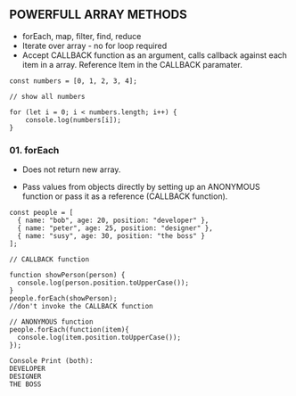 ## POWERFULL ARRAY METHODS

- forEach, map, filter, find, reduce
- Iterate over array - no for loop required
- Accept CALLBACK function as an argument, calls callback against each item in a array. Reference Item in the CALLBACK paramater.

```
const numbers = [0, 1, 2, 3, 4];

// show all numbers

for (let i = 0; i < numbers.length; i++) {
    console.log(numbers[i]);
}
```

### 01. forEach
 
- Does not return new array.

- Pass values from objects directly by setting up an ANONYMOUS function or pass it as a reference (CALLBACK function).

```
const people = [
  { name: "bob", age: 20, position: "developer" },
  { name: "peter", age: 25, position: "designer" },
  { name: "susy", age: 30, position: "the boss" }
];

// CALLBACK function

function showPerson(person) {
  console.log(person.position.toUpperCase());
}
people.forEach(showPerson); 
//don't invoke the CALLBACK function
```

```
// ANONYMOUS function
people.forEach(function(item){
  console.log(item.position.toUpperCase());
});

Console Print (both):
DEVELOPER
DESIGNER
THE BOSS
```


